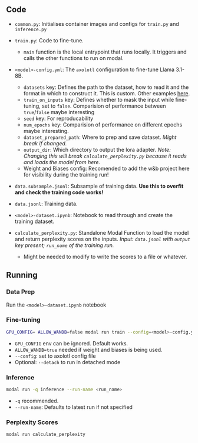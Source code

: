 ## Code
- `common.py`: Initialises container images and configs for `train.py` and `inference.py`
- `train.py`: Code to fine-tune.
  - `main` function is the local entrypoint that runs locally. It triggers and calls the other functions to run on modal.
- `<model>-config.yml`: The `axolotl` configuration to fine-tune Llama 3.1-8B.
  - `datasets` key: Defines the path to the dataset, how to read it and the format in which to construct it. This is custom. Other examples [here](https://github.com/axolotl-ai-cloud/axolotl/tree/main/examples/).
  - `train_on_inputs` key: Defines whether to mask the input while fine-tuning, set to `false`. Comparision of performance between `true`/`false` maybe interesting
  - `seed` key: For reproducability
  - `num_epochs` key: Comparision of performance on different epochs maybe interesting.
  - `dataset_prepared_path`: Where to prep and save dataset. *Might break if changed.*
  - `output_dir`: Which directory to output the lora adapter. *Note: Changing this will break `calculate_perplexity.py` because it reads and loads the model from here.*
  - Weight and Biases config: Recomended to add the w&b project here for visibility during the training run!

- `data.subsample.jsonl`: Subsample of training data. **Use this to overfit and check the training code works!**

- `data.jsonl`: Training data.

- `<model>-dataset.ipynb`: Notebook to read through and create the training dataset.

- `calculate_perplexity.py`: Standalone Modal Function to load the model and return perplexity scores on the inputs. *Input: `data.jsonl` with `output` key present; `run_name` of the training run.*
  - Might be needed to modify to write the scores to a file or whatever.
## Running

### Data Prep
Run the `<model>-dataset.ipynb` notebook

### Fine-tuning

```bash
GPU_CONFIG= ALLOW_WANDB=false modal run train --config=<model>-config.yml --data=data.jsonl
```

- `GPU_CONFIG` env can be ignored. Default works.
- `ALLOW_WANDB=true` needed if weight and biases is being used.
- `--config`: set to axolotl config file
- Optional: `--detach` to run in detached mode


### Inference
```bash
modal run -q inference --run-name <run_name>
```

- `-q` recommended.
- `--run-name`: Defaults to latest run if not specified


### Perplexity Scores
```bash
modal run calculate_perplexity
```
